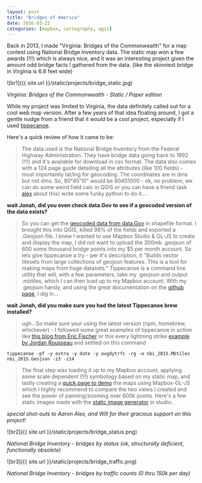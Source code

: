 ```yaml
---
layout: post
title: "Bridges of America"
date: 2016-03-22
categories: [mapbox, cartography, qgis]
---
```


Back in 2013, I made "Virginia: Bridges of the Commonwealth" for a map contest using National Bridge Inventory data. The static map won a few awards (!!!) which is always nice, and it was an interesting project given the amount odd bridge facts I gathered from the data. (like the skinniest bridge in Virginia is 6.8 feet wide)  

![br1]({{ site.url }}/static/projects/bridge_static.jpg)


*Virginia: Bridges of the Commonwealth - Static / Paper edition*  


While my project was limited to Virginia, the data definitely called out for a cool web map version. After a few years of that idea floating around, I got a gentle nudge from a friend that it _would_ be a cool project, especially if I used [tippecanoe](https://github.Com/mapbox/tippecanoe).

Here's a quick review of how it came to be:  

>The data used is the National Bridge Inventory from the Federal Highway Administration. They have bridge data going back to 1992 (!!!) and it's available for download in csv format. The data also comes with a 124 page guide detailing all the attributes (like 100 fields) - most importantly lat/lng for geocoding. The coordinates are in dms but not dms. So, 80°45'10" would be 80451000 - ok, no problem, we can do some weird field calc in QGIS or you can have a friend (ask [alex](https://twitter.Com/alex_kappel) about this) write some funky python to do it....  

**wait Jonah, did you even check data.Gov to see if a geocoded version of the data exists?**  

>So you can get the [geocoded data from data.Gov](http://catalog.Data.Gov/dataset/national-bridge-inventory-national-geospatial-data-asset-ngda-bridges) in shapefile format. I brought this into QGIS, killed 98% of the fields and exported a .Geojson file. I knew I wanted to use Mapbox Studio & GL-JS to create and display the map, I did not want to upload the 300mb .geojson of 600 some thousand bridge points into my $5 per month account. So lets give tippecanoe a try - per it's description, it "Builds vector tilesets from large collections of geojson features. This is a tool for making maps from huge datasets." Tippecanoe is a command line utility that will, with a few parameters, take my .geojson and output .mbtiles, which I can then load up to my Mapbox account. With my .geojson handy, and using the great documentation on the [github page](https://github.Com/mapbox/tippecanoe), I dig in...  

**wait Jonah, did you make sure you had the latest Tippecanoe brew installed?**  

>ugh...So make sure your using the latest version (npm, homebrew, whichever) - I followed some great examples of tippecanoe in action like [this blog from Eric Fischer](https://www.Mapbox.Com/blog/vector-density/) or this every lightning strike [example by Jordan Rousseau](http://rousseau.Io/2015/03/23/visualizing-a-month-of-lightning/) and settled on this command  

 `tippecanoe -pf -y extra -y date -y avgdytrfc -rg -o nbi_2015.Mbtiles nbi_2015.Geojson -z3 -z14`  

 >The final step was loading it up to my Mapbox account, applying some scale dependent (!!!) symbology based on my static map, and lastly creating a [quick page to demo](http://jonahadkins.com/bridges.html) the maps using Mapbox-GL-JS which I highly recommend to compare the two views I created and see the power of panning/zooming over 600k points. Here's a few static images made with the [static image generator](https://www.Mapbox.Com/blog/static-maps-with-studio/) in studio.  

*special shot-outs to Aaron Alex, and Will for their gracious support on this project!*  

![br2]({{ site.url }}/static/projects/bridge_status.png)  

*National Bridge Inventory - bridges by status (ok, structurally deficient, functionally obsolete)*  

![br3]({{ site.url }}/static/projects/bridge_traffic.png)  

*National Bridge Inventory - bridges by traffic counts (0 thru 150k per day)*
